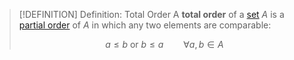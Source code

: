 >[!DEFINITION] Definition: Total Order
>A **total order** of a [set](../../Set.md) $A$ is a [partial order](Partial%20Order.md) of $A$ in which any two elements are comparable:
>
>$$a \le b \text{ or } b \le a \qquad \forall a,b \in A$$
